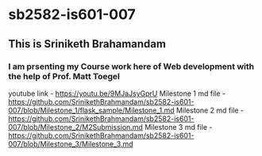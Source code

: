 # sb2582-is601-007
## This is Sriniketh Brahamandam

### I am prsenting my Course work here of Web development with the help of Prof. Matt Toegel
youtube link - https://youtu.be/9MJaJsyGprU
Milestone 1 md file - https://github.com/SrinikethBrahmandam/sb2582-is601-007/blob/Milestone_1/flask_sample/Milestone_1.md
Milestone 2 md file - https://github.com/SrinikethBrahmandam/sb2582-is601-007/blob/Milestone_2/M2Submission.md
Milestone 3  md file - https://github.com/SrinikethBrahmandam/sb2582-is601-007/blob/Milestone_3/Milestone_3.md

